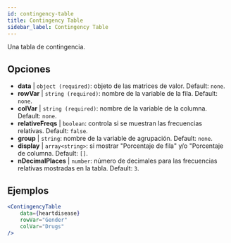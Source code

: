 ```yaml
---
id: contingency-table
title: Contingency Table
sidebar_label: Contingency Table
---
```


Una tabla de contingencia.

## Opciones

* __data__ | `object (required)`: objeto de las matrices de valor. Default: `none`.
* __rowVar__ | `string (required)`: nombre de la variable de la fila. Default: `none`.
* __colVar__ | `string (required)`: nombre de la variable de la columna. Default: `none`.
* __relativeFreqs__ | `boolean`: controla si se muestran las frecuencias relativas. Default: `false`.
* __group__ | `string`: nombre de la variable de agrupación. Default: `none`.
* __display__ | `array<string>`: si mostrar "Porcentaje de fila" y/o "Porcentaje de columna. Default: `[]`.
* __nDecimalPlaces__ | `number`: número de decimales para las frecuencias relativas mostradas en la tabla. Default: `3`.


## Ejemplos

```jsx live
<ContingencyTable
    data={heartdisease} 
    rowVar="Gender"
    colVar="Drugs"
/>
```
